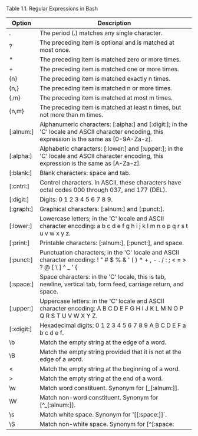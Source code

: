Table 1.1. Regular Expressions in Bash

| Option    | Description                                                                                                             |
| --------- | ----------------------------------------------------------------------------------------------------------------------- |
| .         | The period (.) matches any single character.                                                                            |
| ?         | The preceding item is optional and is matched at most once.                                                             |
| *         | The preceding item is matched zero or more times.                                                                        |
| +         | The preceding item is matched one or more times.                                                                         |
| {n}       | The preceding item is matched exactly n times.                                                                           |
| {n,}      | The preceding item is matched n or more times.                                                                           |
| {,m}      | The preceding item is matched at most m times.                                                                           |
| {n,m}     | The preceding item is matched at least n times, but not more than m times.                                               |
| [:alnum:] | Alphanumeric characters: [:alpha:] and [:digit:]; in the 'C' locale and ASCII character encoding, this expression is the same as [0-9A-Za-z]. |
| [:alpha:] | Alphabetic characters: [:lower:] and [:upper:]; in the 'C' locale and ASCII character encoding, this expression is the same as [A-Za-z].     |
| [:blank:] | Blank characters: space and tab.                                                                                         |
| [:cntrl:] | Control characters. In ASCII, these characters have octal codes 000 through 037, and 177 (DEL).                          |
| [:digit:] | Digits: 0 1 2 3 4 5 6 7 8 9.                                                                                             |
| [:graph:] | Graphical characters: [:alnum:] and [:punct:].                                                                           |
| [:lower:] | Lowercase letters; in the 'C' locale and ASCII character encoding: a b c d e f g h i j k l m n o p q r s t u v w x y z.         |
| [:print:] | Printable characters: [:alnum:], [:punct:], and space.                                                                   |
| [:punct:] | Punctuation characters; in the 'C' locale and ASCII character encoding: ! " # $ % & ' ( ) * + , - . / : ; < = > ? @ [ \ ] ^ _ ' { | } ~. |
| [:space:] | Space characters: in the 'C' locale, this is tab, newline, vertical tab, form feed, carriage return, and space.             |
| [:upper:] | Uppercase letters: in the 'C' locale and ASCII character encoding: A B C D E F G H I J K L M N O P Q R S T U V W X Y Z.         |
| [:xdigit:] | Hexadecimal digits: 0 1 2 3 4 5 6 7 8 9 A B C D E F a b c d e f.                                                        |
| \b        | Match the empty string at the edge of a word.                                                                            |
| \B        | Match the empty string provided that it is not at the edge of a word.                                                    |
| \<        | Match the empty string at the beginning of a word.                                                                        |
| \>        | Match the empty string at the end of a word.                                                                              |
| \w        | Match word constituent. Synonym for [_[:alnum:]].                                                                         |
| \W        | Match non-word constituent. Synonym for [^_[:alnum:]].                                                                    |
| \s        | Match white space. Synonym for '[[:space:]]`.                                                                             |
| \S        | Match non-white space. Synonym for [^[:space:
